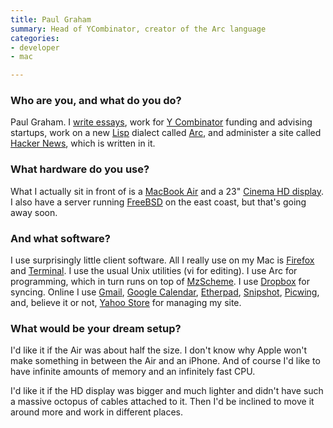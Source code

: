```yaml
---
title: Paul Graham
summary: Head of YCombinator, creator of the Arc language
categories:
- developer
- mac

---
```


### Who are you, and what do you do?

Paul Graham. I [write essays](http://www.paulgraham.com/articles.html "Paul's collective essays."), work for [Y Combinator](http://ycombinator.com/ "A new-age venture firm.") funding and advising startups, work on a new [Lisp](http://www.paulgraham.com/lisp.html "Paul's page on the Lisp language.") dialect called [Arc](http://arclanguage.org/ "A new dialect of the Lisp language."), and administer a site called [Hacker News](http://news.ycombinator.com/ "News for hackers."), which is written in it.

### What hardware do you use?

What I actually sit in front of is a [MacBook Air][macbook-air] and a 23" [Cinema HD display][cinema-display]. I also have a server running [FreeBSD][] on the east coast, but that's going away soon.

### And what software?

I use surprisingly little client software. All I really use on my Mac is [Firefox][] and [Terminal][]. I use the usual Unix utilities (vi for editing). I use Arc for programming, which in turn runs on top of [MzScheme][]. I use [Dropbox][] for syncing. Online I use [Gmail][], [Google Calendar][google-calendar], [Etherpad][], [Snipshot][], [Picwing][], and, believe it or not, [Yahoo Store][small-business] for managing my site.

### What would be your dream setup?

I'd like it if the Air was about half the size. I don't know why Apple won't make something in between the Air and an iPhone. And of course I'd like to have infinite amounts of memory and an infinitely fast CPU.

I'd like it if the HD display was bigger and much lighter and didn't have such a massive octopus of cables attached to it. Then I'd be inclined to move it around more and work in different places.

[cinema-display]: https://en.wikipedia.org/wiki/Apple_Cinema_Display "An LCD display."
[macbook-air]: https://www.apple.com/macbook-air/ "A very thin laptop."
[dropbox]: https://www.dropbox.com/ "Online syncing and storage."
[etherpad]: https://en.wikipedia.org/wiki/Etherpad "Online collaborative text editing."
[firefox]: https://www.mozilla.org/en-US/firefox/new/ "A cross-platform open-source web browser."
[freebsd]: https://www.freebsd.org/ "An open source operating system."
[gmail]: https://mail.google.com/mail/ "Web-based email."
[google-calendar]: https://en.wikipedia.org/wiki/Google_Calendar "A web-based calendar client."
[mzscheme]: https://plt-scheme.org/software/mzscheme/ "A core virtual machine for the PLT Scheme language."
[picwing]: https://twitter.com/picwing "An online photo sharing service."
[small-business]: https://www.aabacosmallbusiness.com/ecommerce "Online retail/merchant services and hosting."
[snipshot]: http://www.ansa.com/snipshot/ "An online image editor."
[terminal]: https://en.wikipedia.org/wiki/Terminal_(OS_X) "A console application included with Mac OS X."
